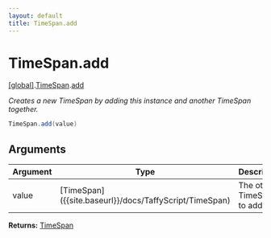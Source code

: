 ```yaml
---
layout: default
title: TimeSpan.add
---
```


# TimeSpan.add

[\[global\]]({{site.baseurl}}/docs/).[TimeSpan]({{site.baseurl}}/docs/TimeSpan/).[add]({{site.baseurl}}/docs/TimeSpan/add/)

_Creates a new TimeSpan by adding this instance and another TimeSpan together._

```cs
TimeSpan.add(value)
```

## Arguments

<table>
  <col width="15%">
  <col width="15%">
  <thead>
    <tr>
      <th>Argument</th>
      <th>Type</th>
      <th>Description</th>
    </tr>
  </thead>
  <tbody>
    <tr>
      <td>value</td>
      <td>[TimeSpan]({{site.baseurl}}/docs/TaffyScript/TimeSpan)</td>
      <td>The other TimeSpan to add.</td>
    </tr>
  </tbody>
</table>

**Returns:** [TimeSpan]({{site.baseurl}}/docs/TaffyScript/TimeSpan)
